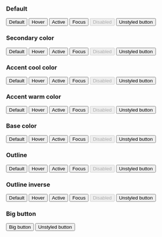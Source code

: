 <h3 class="site-preview-heading">Default</h3>
<button class="usa-button">Default</button>
<button class="usa-button usa-button--hover">Hover</button>
<button class="usa-button usa-button--active">Active</button>
<button class="usa-button usa-focus">Focus</button>
<button class="usa-button" disabled="disabled">Disabled</button>
<button class="usa-button usa-button--unstyled">Unstyled button</button>

<h3 class="site-preview-heading">Secondary color</h3>
<button class="usa-button usa-button--secondary">Default</button>
<button class="usa-button usa-button--secondary usa-button--hover">
  Hover
</button>
<button class="usa-button usa-button--secondary usa-button--active">
  Active
</button>
<button class="usa-button usa-button--secondary usa-focus">Focus</button>
<button class="usa-button usa-button--secondary" disabled="disabled">
  Disabled
</button>
<button class="usa-button usa-button--secondary usa-button--unstyled">
  Unstyled button
</button>

<h3 class="site-preview-heading">Accent cool color</h3>
<button class="usa-button usa-button--accent-cool">Default</button>
<button class="usa-button usa-button--accent-cool usa-button--hover">
  Hover
</button>
<button class="usa-button usa-button--accent-cool usa-button--active">
  Active
</button>
<button class="usa-button usa-button--accent-cool usa-focus">Focus</button>
<button class="usa-button usa-button--accent-cool" disabled="disabled">
  Disabled
</button>
<button class="usa-button usa-button--accent-cool usa-button--unstyled">
  Unstyled button
</button>

<h3 class="site-preview-heading">Accent warm color</h3>
<button class="usa-button usa-button--accent-warm">Default</button>
<button class="usa-button usa-button--accent-warm usa-button--hover">
  Hover
</button>
<button class="usa-button usa-button--accent-warm usa-button--active">
  Active
</button>
<button class="usa-button usa-button--accent-warm usa-focus">Focus</button>
<button class="usa-button usa-button--accent-warm" disabled="disabled">
  Disabled
</button>
<button class="usa-button usa-button--accent-warm usa-button--unstyled">
  Unstyled button
</button>

<h3 class="site-preview-heading">Base color</h3>
<button class="usa-button usa-button--base">Default</button>
<button class="usa-button usa-button--base usa-button--hover">Hover</button>
<button class="usa-button usa-button--base usa-button--active">Active</button>
<button class="usa-button usa-button--base usa-focus">Focus</button>
<button class="usa-button usa-button--base" disabled="disabled">
  Disabled
</button>
<button class="usa-button usa-button--base usa-button--unstyled">
  Unstyled button
</button>

<h3 class="site-preview-heading">Outline</h3>
<button class="usa-button usa-button--outline">Default</button>
<button class="usa-button usa-button--outline usa-button--hover">Hover</button>
<button class="usa-button usa-button--outline usa-button--active">
  Active
</button>
<button class="usa-button usa-button--outline usa-focus">Focus</button>
<button class="usa-button usa-button--outline" disabled="disabled">
  Disabled
</button>
<button class="usa-button usa-button--outline usa-button--unstyled">
  Unstyled button
</button>

<h3 class="site-preview-heading">Outline inverse</h3>
<div class="bg-base-darkest padding-1" style="max-width: fit-content">
  <button class="usa-button usa-button--outline usa-button--inverse">
    Default
  </button>
  <button
    class="usa-button usa-button--outline usa-button--inverse usa-button--hover"
  >
    Hover
  </button>
  <button
    class="
      usa-button usa-button--outline usa-button--inverse usa-button--active
    "
  >
    Active
  </button>
  <button class="usa-button usa-button--outline usa-button--inverse usa-focus">
    Focus
  </button>
  <button
    class="usa-button usa-button--outline usa-button--inverse"
    disabled="disabled"
  >
    Disabled
  </button>
  <button
    class="
      usa-button usa-button--outline usa-button--inverse usa-button--unstyled
    "
  >
    Unstyled button
  </button>
</div>

<h3 class="site-preview-heading">Big button</h3>
<button class="usa-button usa-button--big">Big button</button>
<button class="usa-button usa-button--big usa-button--unstyled">
  Unstyled button
</button>